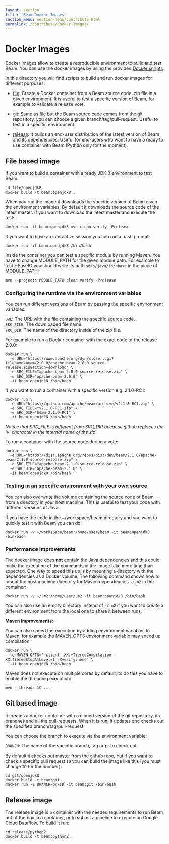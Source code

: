 ```yaml
---
layout: section
title: 'Beam Docker Images'
section_menu: section-menu/contribute.html
permalink: /contribute/docker-images/
---
```


# Docker Images

Docker images allow to create a reproducible environment to build and test
Beam. You can use the docker images by using the provided [Docker scripts](https://github.com/apache/beam/tree/master/sdks/java/build-tools/src/main/resources/docker).

In this directory you will find scripts to build and run docker images for
different purposes:

- [file](#file-based-image): Create a Docker container from a Beam source code .zip file
  in a given environment. It is useful to test a specific version of Beam,
  for example to validate a release vote.

- [git](#git-based-image): Same as file but the Beam source code comes from the git repository,
  you can choose a given branch/tag/pull-request. Useful to test in a specific
  environment.

- [release](#release-image): It builds an end-user distribution of the latest version of Beam
  and its dependencies. Useful for end-users who want to have a ready to use
  container with Beam (Python only for the moment).

## File based image

If you want to build a container with a ready JDK 8 environment to test Beam:

```
cd file/openjdk8
docker build -t beam:openjdk8 .
```

When you run the image it downloads the specific version of Beam given the
environment variables. By default it downloads the source code of the latest
master. If you want to download the latest master and execute the tests:

```
docker run -it beam:openjdk8 mvn clean verify -Prelease
```

If you want to have an interactive session you can run a bash prompt:

```
docker run -it beam:openjdk8 /bin/bash
```

Inside the container you can test a specific module by running Maven. You
have to change MODULE_PATH for the given module path. For example to test
HBaseIO you should write its path `sdks/java/io/hbase` in the place of
MODULE_PATH:

```
mvn --projects MODULE_PATH clean verify -Prelease
```

### Configuring the runtime via the environment variables

You can run different versions of Beam by passing the specific environment
variables:

`URL`: The URL with the file containing the specific source code.  
`SRC_FILE`: The downloaded file name.  
`SRC_DIR`: The name of the directory inside of the zip file.

For example to run a Docker container with the exact code of the release 2.0.0:

```
docker run \
  -e URL="https://www.apache.org/dyn/closer.cgi?filename=beam/2.0.0/apache-beam-2.0.0-source-release.zip&action=download" \
  -e SRC_FILE="apache-beam-2.0.0-source-release.zip" \
  -e SRC_DIR="apache-beam-2.0.0" \
  -it beam:openjdk8 /bin/bash
```

If you want to run a container with a specific version e.g. 2.1.0-RC1:

```
docker run \
  -e URL="https://github.com/apache/beam/archive/v2.1.0-RC1.zip" \
  -e SRC_FILE="v2.1.0-RC1.zip" \
  -e SRC_DIR="beam-2.1.0-RC1" \
  -it beam:openjdk8 /bin/bash
```

*Notice that SRC_FILE is different from SRC_DIR because github replaces the 'v'
character in the internal name of the zip*.

To run a container with the source code during a vote:

```
docker run \
  -e URL="https://dist.apache.org/repos/dist/dev/beam/2.1.0/apache-beam-2.1.0-source-release.zip" \
  -e SRC_FILE="apache-beam-2.1.0-source-release.zip" \
  -e SRC_DIR="apache-beam-2.1.0" \
  -it beam:openjdk8 /bin/bash
```

### Testing in an specific environment with your own source

You can also overwrite the volume containing the source code of Beam from a
directory in your host machine. This is useful to test your code with different
versions of Java.

If you have the code in the ~/workspace/beam directory and you want to quickly
test it with Beam you can do:

```
docker run -v ~/workspace/beam:/home/user/beam -it beam:openjdk8 /bin/bash
```

### Performance improvements

The docker image does **not** contain the Java dependencies and this could make
the execution of the commands in the image take more time than expected. One way
to speed this up is by mounting a directory with the dependencies as a Docker
volume. The following command shows how to mount the host machine directory
for Maven dependencies `~/.m2` in the container:

```
docker run -v ~/.m2:/home/user/.m2 -it beam:openjdk8 /bin/bash
```

You can also use an empty directory instead of `~/.m2` if you want to create a
different environment from the local one to share it between runs.

**Maven Improvements:**

You can also speed the execution by adding environment variables to Maven, for
example the MAVEN_OPTS environment variable may speed up compilation:

```
docker run \
  -e MAVEN_OPTS='-client -XX:+TieredCompilation -XX:TieredStopAtLevel=1 -Xverify:none' \
  -it beam:openjdk8 /bin/bash
```

Maven does not execute on multiple cores by default; to do this you have to
enable the threading execution:

```
mvn --threads 1C ...
```

## Git based image

It creates a docker container with a cloned version of the git repository, its
branches and all the pull-requests. When it is run, it updates and checks out
the specified branch/tag/pull-request.

You can choose the branch to execute via the environment variable:

`BRANCH`: The name of the specific branch, tag or pr to check out.

By default it checks out master from the github repo, but if you want to check
a specific pull request `ID` you can build the image like this (you must change
`ID` for the number):

```
cd git/openjdk8
docker build -t beam:git .
docker run -e BRANCH=pr/ID -it beam:git /bin/bash
```

## Release image

The release image is a container with the needed requirements to run Beam out of
the box in a container, or to submit a pipeline to execute on Google Cloud
Dataflow. To build it run:

```
cd release/python2
docker build -t beam:python2 .
```
